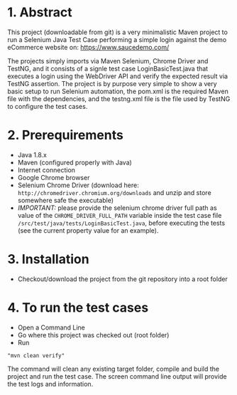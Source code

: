 # 1. Abstract
This project (downloadable from git) is a very minimalistic Maven project to run a Selenium Java Test Case performing a simple login against the demo eCommerce website on:
https://www.saucedemo.com/

The projects simply imports via Maven Selenium, Chrome Driver and TestNG, and it consists of a signle test case LoginBasicTest.java that executes a login using the WebDriver API and verify the expected result via TestNG assertion.
The project is by purpose very simple to show a very basic setup to run Selenium automation, the pom.xml is the required Maven file with the dependencies, and the testng.xml file is the file used by TestNG to configure the test cases.


# 2. Prerequirements
- Java 1.8.x
- Maven (configured properly with Java)
- Internet connection
- Google Chrome browser
- Selenium Chrome Driver (download here: `http://chromedriver.chromium.org/downloads` and unzip and store somewhere safe the executable)
- *IMPORTANT:* please provide the selenium chrome driver full path as value of the `CHROME_DRIVER_FULL_PATH` variable inside the test case file `/src/test/java/tests/LoginBasicTest.java`, before executing the tests (see the current property value for an example).

# 3. Installation
- Checkout/download the project from the git repository into a root folder

# 4. To run the test cases
- Open a Command Line
- Go where this project was checked out (root folder)
- Run 
```
"mvn clean verify"
```
The command will clean any existing target folder, compile and build the project and run the test case.
The screen command line output will provide the test logs and information.

